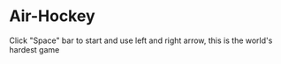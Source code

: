 # Air-Hockey
Click "Space" bar to start and use left and right arrow, this is the world's hardest game 
